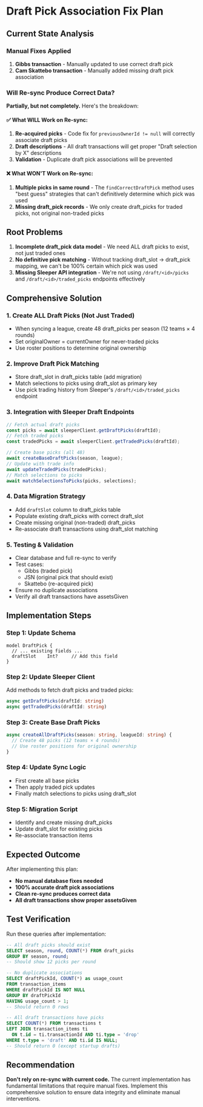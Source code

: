 # Draft Pick Association Fix Plan

## Current State Analysis

### Manual Fixes Applied
1. **Gibbs transaction** - Manually updated to use correct draft pick
2. **Cam Skattebo transaction** - Manually added missing draft pick association

### Will Re-sync Produce Correct Data?

**Partially, but not completely.** Here's the breakdown:

#### ✅ What WILL Work on Re-sync:
1. **Re-acquired picks** - Code fix for `previousOwnerId != null` will correctly associate draft picks
2. **Draft descriptions** - All draft transactions will get proper "Draft selection by X" descriptions  
3. **Validation** - Duplicate draft pick associations will be prevented

#### ❌ What WON'T Work on Re-sync:
1. **Multiple picks in same round** - The `findCorrectDraftPick` method uses "best guess" strategies that can't definitively determine which pick was used
2. **Missing draft_pick records** - We only create draft_picks for traded picks, not original non-traded picks

## Root Problems

1. **Incomplete draft_pick data model** - We need ALL draft picks to exist, not just traded ones
2. **No definitive pick matching** - Without tracking draft_slot → draft_pick mapping, we can't be 100% certain which pick was used
3. **Missing Sleeper API integration** - We're not using `/draft/<id>/picks` and `/draft/<id>/traded_picks` endpoints effectively

## Comprehensive Solution

### 1. Create ALL Draft Picks (Not Just Traded)
- When syncing a league, create 48 draft_picks per season (12 teams × 4 rounds)
- Set originalOwner = currentOwner for never-traded picks
- Use roster positions to determine original ownership

### 2. Improve Draft Pick Matching
- Store draft_slot in draft_picks table (add migration)
- Match selections to picks using draft_slot as primary key
- Use pick trading history from Sleeper's `/draft/<id>/traded_picks` endpoint

### 3. Integration with Sleeper Draft Endpoints

```typescript
// Fetch actual draft picks
const picks = await sleeperClient.getDraftPicks(draftId);
// Fetch traded picks
const tradedPicks = await sleeperClient.getTradedPicks(draftId);

// Create base picks (all 48)
await createBaseDraftPicks(season, league);
// Update with trade info
await updateTradedPicks(tradedPicks);
// Match selections to picks
await matchSelectionsToPicks(picks, selections);
```

### 4. Data Migration Strategy
- Add `draftSlot` column to draft_picks table
- Populate existing draft_picks with correct draft_slot
- Create missing original (non-traded) draft_picks
- Re-associate draft transactions using draft_slot matching

### 5. Testing & Validation
- Clear database and full re-sync to verify
- Test cases: 
  - Gibbs (traded pick)
  - JSN (original pick that should exist)
  - Skattebo (re-acquired pick)
- Ensure no duplicate associations
- Verify all draft transactions have assetsGiven

## Implementation Steps

### Step 1: Update Schema
```prisma
model DraftPick {
  // ... existing fields ...
  draftSlot    Int?     // Add this field
}
```

### Step 2: Update Sleeper Client
Add methods to fetch draft picks and traded picks:
```typescript
async getDraftPicks(draftId: string)
async getTradedPicks(draftId: string) 
```

### Step 3: Create Base Draft Picks
```typescript
async createAllDraftPicks(season: string, leagueId: string) {
  // Create 48 picks (12 teams × 4 rounds)
  // Use roster positions for original ownership
}
```

### Step 4: Update Sync Logic
- First create all base picks
- Then apply traded pick updates
- Finally match selections to picks using draft_slot

### Step 5: Migration Script
- Identify and create missing draft_picks
- Update draft_slot for existing picks
- Re-associate transaction items

## Expected Outcome

After implementing this plan:
- **No manual database fixes needed**
- **100% accurate draft pick associations**
- **Clean re-sync produces correct data**
- **All draft transactions show proper assetsGiven**

## Test Verification

Run these queries after implementation:
```sql
-- All draft picks should exist
SELECT season, round, COUNT(*) FROM draft_picks 
GROUP BY season, round;
-- Should show 12 picks per round

-- No duplicate associations
SELECT draftPickId, COUNT(*) as usage_count 
FROM transaction_items 
WHERE draftPickId IS NOT NULL 
GROUP BY draftPickId 
HAVING usage_count > 1;
-- Should return 0 rows

-- All draft transactions have picks
SELECT COUNT(*) FROM transactions t
LEFT JOIN transaction_items ti 
  ON t.id = ti.transactionId AND ti.type = 'drop'
WHERE t.type = 'draft' AND ti.id IS NULL;
-- Should return 0 (except startup drafts)
```

## Recommendation

**Don't rely on re-sync with current code.** The current implementation has fundamental limitations that require manual fixes. Implement this comprehensive solution to ensure data integrity and eliminate manual interventions.
